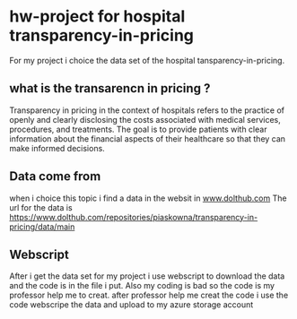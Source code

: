 # hw-project for hospital transparency-in-pricing
For my project i choice the data set of the hospital tansparency-in-pricing.
## what is the transarencn in pricing ?
Transparency in pricing in the context of hospitals refers to the practice of openly and clearly disclosing the costs associated with medical services, procedures, and treatments. The goal is to provide patients with clear information about the financial aspects of their healthcare so that they can make informed decisions.
## Data come from
when i choice this topic i find a data in the websit in www.dolthub.com The url for the data is https://www.dolthub.com/repositories/piaskowna/transparency-in-pricing/data/main
## Webscript
After i get the data set for my project i use webscript to download the data and the code is in the file i put. Also my coding is bad so the code is my professor help me to creat. after professor help me creat the code i use the code webscripe the data and upload to my azure storage account
